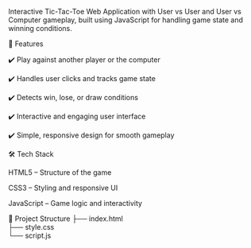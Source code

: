 Interactive Tic-Tac-Toe Web Application with User vs User and User vs Computer gameplay, built using JavaScript for handling game state and winning conditions.

🚀 Features

✔️ Play against another player or the computer

✔️ Handles user clicks and tracks game state

✔️ Detects win, lose, or draw conditions

✔️ Interactive and engaging user interface

✔️ Simple, responsive design for smooth gameplay

🛠️ Tech Stack

HTML5 – Structure of the game

CSS3 – Styling and responsive UI

JavaScript – Game logic and interactivity

📂 Project Structure
├── index.html   
├── style.css    
└── script.js    
